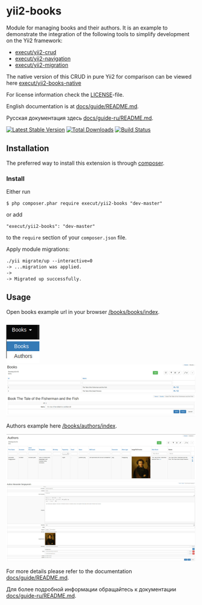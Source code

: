 # yii2-books
Module for managing books and their authors.
It is an example to demonstrate the integration of the following tools to simplify development on the Yii2 framework:
* [execut/yii2-crud](https://github.com/execut/yii2-crud)
* [execut/yii2-navigation](https://github.com/execut/yii2-navigation)
* [execut/yii2-migration](https://github.com/execut/yii2-migration)

The native version of this CRUD in pure Yii2 for comparison can be viewed here [execut/yii2-books-native](https://github.com/execut/yii2-books-native)

For license information check the [LICENSE](LICENSE.md)-file.

English documentation is at [docs/guide/README.md](https://github.com/execut/yii2-books/blob/master/docs/guide/README.md).

Русская документация здесь [docs/guide-ru/README.md](https://github.com/execut/yii2-books/blob/master/docs/guide-ru/README.md).

[![Latest Stable Version](https://poser.pugx.org/execut/yii2-books/v/stable.png)](https://packagist.org/packages/execut/yii2-books)
[![Total Downloads](https://poser.pugx.org/execut/yii2-books/downloads.png)](https://packagist.org/packages/execut/yii2-books)
[![Build Status](https://travis-ci.com/execut/yii2-books.svg?branch=master)](https://travis-ci.com/execut/yii2-books) 

## Installation

The preferred way to install this extension is through [composer](http://getcomposer.org/download/).

### Install

Either run

```
$ php composer.phar require execut/yii2-books "dev-master"
```

or add

```
"execut/yii2-books": "dev-master"
```

to the ```require``` section of your `composer.json` file.

Apply module migrations:
```shell script
./yii migrate/up --interactive=0
-> ...migration was applied.
-> 
-> Migrated up successfully.
```

## Usage
Open books example url in your browser [/books/books/index](http://localhost/books/books/index).

![Books menu](https://raw.githubusercontent.com/execut/yii2-books/master/docs/guide/i/books-menu.jpg)
![Books CRUD list](https://raw.githubusercontent.com/execut/yii2-books/master/docs/guide/i/books-list.jpg)
![Books CRUD form](https://raw.githubusercontent.com/execut/yii2-books/master/docs/guide/i/books-form.jpg)

Authors example here [/books/authors/index](http://localhost/books/authors/index).

![Authors CRUD list](https://raw.githubusercontent.com/execut/yii2-books/master/docs/guide/i/authors-list.jpg)
![Authors CRUD form](https://raw.githubusercontent.com/execut/yii2-books/master/docs/guide/i/authors-form.jpg)

For more details please refer to the documentation [docs/guide/README.md](https://github.com/execut/yii2-books/blob/master/docs/guide/README.md).

Для более подробной информации обращайтесь к документации [docs/guide-ru/README.md](https://github.com/execut/yii2-books/blob/master/docs/guide-ru/README.md).